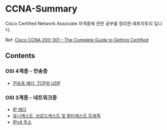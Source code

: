 # CCNA-Summary

Cisco Certified Network Associate 자격증에 관한 공부를 정리한 레포지토리 입니다.

Ref: [Cisco CCNA 200-301 – The Complete Guide to Getting Certified](https://www.udemy.com/course/ccna-complete/?couponCode=OF83024D)

## Contents

### OSI 4계층 - 전송층

- [전송층 헤더, TCP와 UDP](./section05/01.md) 

### OSI 3계층 - 네트워크층

- [IP 헤더](./section06/01.md)
- [유니캐스트, 브로드캐스트 및 멀티캐스트 트래픽](./section06/02.md)
- [IPv4 주소](./section06/03.md)
